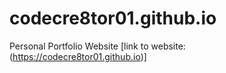# codecre8tor01.github.io
Personal Portfolio Website
[link to website: (https://codecre8tor01.github.io)]
